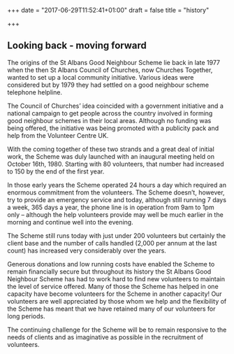 +++
date = "2017-06-29T11:52:41+01:00"
draft = false
title = "history"

+++

## Looking back - moving forward

The origins of the St Albans Good Neighbour Scheme lie back in late 1977 when the then St Albans Council of Churches, now Churches Together, wanted to set up a local community initiative.  Various ideas were considered but by 1979 they had settled on a good neighbour scheme telephone helpline.

The Council of Churches’ idea coincided with a government initiative and a national campaign to get people across the country involved in forming good neighbour schemes in their local areas. Although no funding was being offered, the initiative was being promoted with a publicity pack and help from the Volunteer Centre UK.

With the coming together of these two strands and a great deal of initial work, the Scheme was duly launched with an inaugural meeting held on October 16th, 1980. Starting with 80 volunteers, that number had increased to 150 by the end of the first year.

In those early years the Scheme operated 24 hours a day which required an enormous commitment from the volunteers.  The Scheme doesn’t, however, try to provide an emergency service and today, although still running 7 days a week, 365 days a year, the phone line is in operation from 9am to 1pm only – although the help volunteers provide may well be much earlier in the morning and continue well into the evening.

The Scheme still runs today with just under 200 volunteers but certainly the client base and the number of calls handled (2,000 per annum at the last count) has increased very considerably over the years.

Generous donations and low running costs have enabled the Scheme to remain financially secure but throughout its history the St Albans Good Neighbour Scheme has had to work hard to find new volunteers to maintain the level of service offered.  Many of those the Scheme has helped in one capacity have become volunteers for the Scheme in another capacity! Our volunteers are well appreciated by those whom we help and the flexibility of the Scheme has meant that we have retained many of our volunteers for long periods.

The continuing challenge for the Scheme will be to remain responsive to the needs of clients and as imaginative as possible in the recruitment of volunteers.
